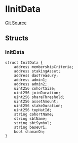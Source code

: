 # IInitData
[Git Source](https://github.com/bitbeckers/RiteOfMoloch-v1.0/blob/3b83c2a4b53015049ac521ff1124c3303695c3c7/src/interfaces/IInitData.sol)


## Structs
### InitData

```solidity
struct InitData {
    address membershipCriteria;
    address stakingAsset;
    address daoTreasury;
    address admin1;
    address admin2;
    uint256 cohortSize;
    uint256 joinDuration;
    uint256 shareThreshold;
    uint256 assetAmount;
    uint256 stakeDuration;
    uint256 topHatId;
    string cohortName;
    string sbtName;
    string sbtSymbol;
    string baseUri;
    bool shamanOn;
}
```

